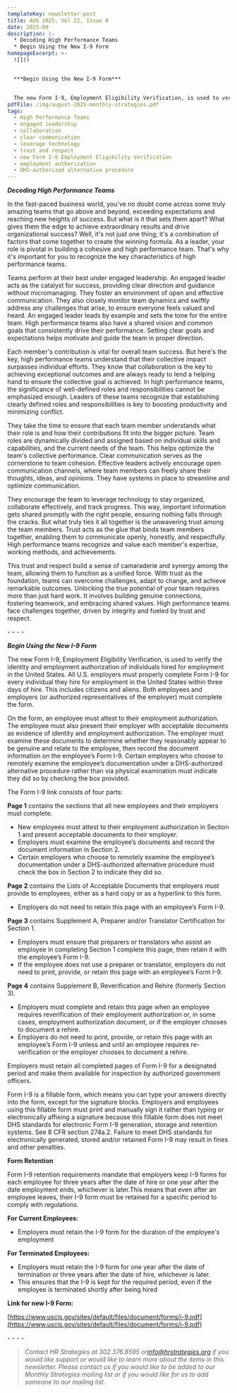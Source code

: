 ```yaml
---
templateKey: newsletter-post
title: AUG 2025, Vol 22, Issue 8
date: 2025-09
description: |-
  * Decoding High Performance Teams
  * Begin Using the New I-9 Form
homepageExcerpt: >-
  ![]()


  ***Begin Using the New I-9 Form***


  The new Form I-9, Employment Eligibility Verification, is used to verify the identity and employment authorization of individuals hired for employment in the United States. All U.S. employers must properly complete Form I-9 for every individual they hire for employment in the United States within three days of hire. This includes citizens and aliens. Both employees and employers (or authorized representatives of the employer) must complete the form.
pdfFile: /img/august-2025-monthly-strategies.pdf
tags:
  - High Performance Teams
  - engaged leadership
  - collaboration
  - clear communication
  - leverage technology
  - trust and respect
  - new Form I-9 Employment Eligibility Verification
  - employment authorization
  - DHS-authorized alternative procedure
---
```

***Decoding High Performance Teams***

In the fast-paced business world, you've no doubt come across some truly amazing teams that go above and beyond, exceeding expectations and reaching new heights of success. But what is it that sets them apart? What gives them the edge to achieve extraordinary results and drive organizational success? Well, it's not just one thing; it's a combination of factors that come together to create the winning formula. As a leader, your role is pivotal in building a cohesive and high performance team. That's why it's important for you to recognize the key characteristics of high performance teams.

Teams perform at their best under engaged leadership. An engaged leader acts as the catalyst for success, providing clear direction and guidance without micromanaging. They foster an environment of open and effective communication. They also closely monitor team dynamics and swiftly address any challenges that arise, to ensure everyone feels valued and heard. An engaged leader leads by example and sets the tone for the entire team. High performance teams also have a shared vision and common goals that consistently drive their performance. Setting clear goals and expectations helps motivate and guide the team in proper direction.

Each member's contribution is vital for overall team success. But here's the key, high performance teams understand that their collective impact surpasses individual efforts. They know that collaboration is the key to achieving exceptional outcomes and are always ready to lend a helping hand to ensure the collective goal is achieved. In high performance teams, the significance of well-defined roles and responsibilities cannot be emphasized enough. Leaders of these teams recognize that establishing clearly defined roles and responsibilities is key to boosting productivity and minimizing conflict.

They take the time to ensure that each team member understands what their role is and how their contributions fit into the bigger picture. Team roles are dynamically divided and assigned based on individual skills and capabilities, and the current needs of the team. This helps optimize the team's collective performance. Clear communication serves as the cornerstone to team cohesion. Effective leaders actively encourage open communication channels, where team members can freely share their thoughts, ideas, and opinions. They have systems in place to streamline and optimize communication.

They encourage the team to leverage technology to stay organized, collaborate effectively, and track progress. This way, important information gets shared promptly with the right people, ensuring nothing falls through the cracks. But what truly ties it all together is the unwavering trust among the team members. Trust acts as the glue that binds team members together, enabling them to communicate openly, honestly, and respectfully. High performance teams recognize and value each member's expertise, working methods, and achievements.

This trust and respect build a sense of camaraderie and synergy among the team, allowing them to function as a unified force. With trust as the foundation, teams can overcome challenges, adapt to change, and achieve remarkable outcomes. Unlocking the true potential of your team requires more than just hard work. It involves building genuine connections, fostering teamwork, and embracing shared values. High performance teams face challenges together, driven by integrity and fueled by trust and respect.

\-﻿ - - -

***Begin Using the New I-9 Form***

The new Form I-9, Employment Eligibility Verification, is used to verify the identity and employment authorization of individuals hired for employment in the United States. All U.S. employers must properly complete Form I-9 for every individual they hire for employment in the United States within three days of hire. This includes citizens and aliens. Both employees and employers (or authorized representatives of the employer) must complete the form.

On the form, an employee must attest to their employment authorization. The employee must also present their employer with acceptable documents as evidence of identity and employment authorization. The employer must examine these documents to determine whether they reasonably appear to be genuine and relate to the employee, then record the document information on the employee’s Form I-9. Certain employers who choose to remotely examine the employee’s documentation under a DHS-authorized alternative procedure rather than via physical examination must indicate they did so by checking the box provided.

The Form I-9 link consists of four parts:

**Page 1** contains the sections that all new employees and their employers must complete.

* New employees must attest to their employment authorization in Section 1 and present acceptable documents to their employer.
* Employers must examine the employee’s documents and record the document information in Section 2.
* Certain employers who choose to remotely examine the employee’s documentation under a DHS-authorized alternative procedure must check the box in Section 2 to indicate they did so.

**Page 2** contains the Lists of Acceptable Documents that employers must provide to employees, either as a hard copy or as a hyperlink to this form.

* Employers do not need to retain this page with an employee’s Form I-9.

**Page 3** contains Supplement A, Preparer and/or Translator Certification for Section 1.

* Employers must ensure that preparers or translators who assist an employee in completing Section 1 complete this page, then retain it with the employee’s Form I-9.
* If the employee does not use a preparer or translator, employers do not need to print, provide, or retain this page with an employee’s Form I-9.

**Page 4** contains Supplement B, Reverification and Rehire (formerly Section 3).

* Employers must complete and retain this page when an employee requires reverification of their employment authorization or, in some cases, employment authorization document, or if the employer chooses to document a rehire.
* Employers do not need to print, provide, or retain this page with an employee’s Form I-9 unless and until an employee requires re-verification or the employer chooses to document a rehire.

Employers must retain all completed pages of Form I-9 for a designated period and make them available for inspection by authorized government officers.

Form I-9 is a fillable form, which means you can type your answers directly into the form, except for the signature blocks. Employers and employees using this fillable form must print and manually sign it rather than typing or electronically affixing a signature because this fillable form does not meet DHS standards for electronic Form I-9 generation, storage and retention systems. See 8 CFR section 274a.2. Failure to meet DHS standards for electronically generated, stored and/or retained Form I-9 may result in fines and other penalties.

**Form Retention**

Form I-9 retention requirements mandate that employers keep I-9 forms for each employee for three years after the date of hire or one year after the date employment ends, whichever is later.This means that even after an employee leaves, their I-9 form must be retained for a specific period to comply with regulations.

**For Current Employees:**

* Employers must retain the I-9 form for the duration of the employee's employment

**For Terminated Employees:**

* Employers must retain the I-9 form for one year after the date of termination or three years after the date of hire, whichever is later.
* This ensures that the I-9 is kept for the required period, even if the employee is terminated shortly after being hired

**Link for new I-9 Form:**

[https://www.uscis.gov/sites/default/files/document/forms/i-9.pdf](<https://www.uscis.gov/sites/default/files/document/forms/i-9.pdf>)

\-﻿ - - -

> *Contact HR Strategies at 302.376.8595 or[info@hrstrategies.org](info@hrstrategies.org) if you would like support or would like to learn more about the items in this newsletter. Please contact us if you would like to be added to our Monthly Strategies mailing list or if you would like for us to add someone to our mailing list.*